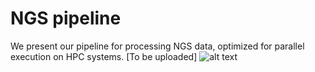 # NGS pipeline
We present our pipeline for processing NGS data, optimized for parallel execution on HPC systems. [To be uploaded] 
![alt text]([http://url/to/img.png](https://github.com/madinajapakhova/NGS_pipeline/blob/main/workflow_overview.png))

